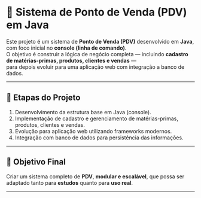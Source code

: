 # 🛒 Sistema de Ponto de Venda (PDV) em Java

Este projeto é um sistema de **Ponto de Venda (PDV)** desenvolvido em **Java**, com foco inicial no **console (linha de comando)**.  
O objetivo é construir a lógica de negócio completa — incluindo **cadastro de matérias-primas, produtos, clientes e vendas** —  
para depois evoluir para uma aplicação web com integração a banco de dados.

---

## 🚀 Etapas do Projeto
1. Desenvolvimento da estrutura base em Java (console).
2. Implementação de cadastro e gerenciamento de matérias-primas, produtos, clientes e vendas.
3. Evolução para aplicação web utilizando frameworks modernos.
4. Integração com banco de dados para persistência das informações.

---

## 🎯 Objetivo Final
Criar um sistema completo de **PDV**, **modular e escalável**, que possa ser adaptado tanto para **estudos** quanto para **uso real**.

---
